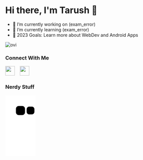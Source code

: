 # Hi there, I'm Tarush 👋

- 🔭 I’m currently working on (exam_error)
- 🌱 I’m currently learning (exam_error)
- 🥅 2023 Goals: Learn more about WebDev and Android Apps

<img src="https://github-readme-stats.vercel.app/api/top-langs?username=tarush10000&show_icons=true&locale=en&layout=compact&theme=transparent" alt="ovi" />






<!--Links-->
### Connect With Me
[<img height="30" width="30" src="https://cdn.simpleicons.org/linkedin/white"/>](https://www.linkedin.com/in/tarush-agarwal-7b0a68249/)
&nbsp;&nbsp;
[<img height="30" width="30" src="https://cdn.simpleicons.org/Instagram/white"/>](https://www.instagram.com/tar10000/)
&nbsp;&nbsp;


### Nerdy Stuff
![Snake animation](https://github.com/madushadhanushka/github-readme/blob/output/github-contribution-snake.svg)

<!--
**tarush10000/tarush10000** is a ✨ _special_ ✨ repository because its `README.md` (this file) appears on your GitHub profile.

Here are some ideas to get you started:

- 🔭 I’m currently working on ...
- 🌱 I’m currently learning ...
- 👯 I’m looking to collaborate on ...
- 🤔 I’m looking for help with ...
- 💬 Ask me about ...
- 📫 How to reach me: ...
- 😄 Pronouns: ...
- ⚡ Fun fact: ...
-->
